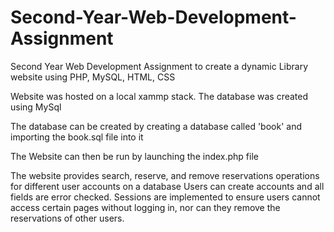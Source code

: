 # Second-Year-Web-Development-Assignment

Second Year Web Development Assignment to create a dynamic Library website using PHP, MySQL, HTML, CSS

Website was hosted on a local xammp stack.
The database was created using MySql

The database can be created by creating a database called 'book' and importing the book.sql file into it 

The Website can then be run by launching the index.php file


The website provides search, reserve, and remove reservations operations for different user accounts on a database
Users can create accounts and all fields are error checked. Sessions are implemented to ensure users cannot access certain pages without logging in, nor can they remove the reservations of other users.

